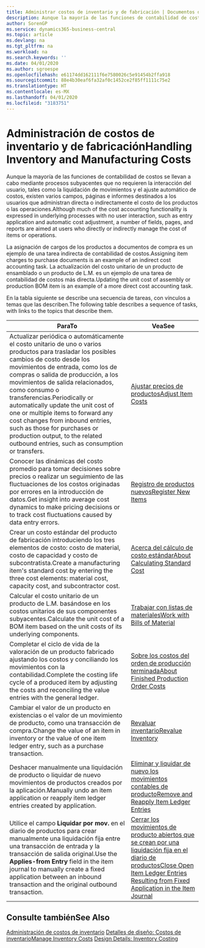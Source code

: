 ```yaml
---
title: Administrar costos de inventario y de fabricación | Documentos de Microsoft
description: Aunque la mayoría de las funciones de contabilidad de costos se llevan a cabo mediante procesos subyacentes que no requieren la interacción del usuario, tales como la liquidación de movimientos y el ajuste automático de costos, existen varios campos, páginas e informes destinados a los usuarios que administran directa o indirectamente el costo de los productos o las operaciones.
author: SorenGP
ms.service: dynamics365-business-central
ms.topic: article
ms.devlang: na
ms.tgt_pltfrm: na
ms.workload: na
ms.search.keywords: ''
ms.date: 04/01/2020
ms.author: sgroespe
ms.openlocfilehash: e61174dd162111f6e7580026c5e91454b2ffa918
ms.sourcegitcommit: 88e4b30eaf6fa32af0c1452ce2f85ff1111c75e2
ms.translationtype: HT
ms.contentlocale: es-MX
ms.lasthandoff: 04/01/2020
ms.locfileid: "3183751"
---
```

# <a name="handling-inventory-and-manufacturing-costs"></a><span data-ttu-id="93961-103">Administración de costos de inventario y de fabricación</span><span class="sxs-lookup"><span data-stu-id="93961-103">Handling Inventory and Manufacturing Costs</span></span>
<span data-ttu-id="93961-104">Aunque la mayoría de las funciones de contabilidad de costos se llevan a cabo mediante procesos subyacentes que no requieren la interacción del usuario, tales como la liquidación de movimientos y el ajuste automático de costos, existen varios campos, páginas e informes destinados a los usuarios que administran directa o indirectamente el costo de los productos o las operaciones.</span><span class="sxs-lookup"><span data-stu-id="93961-104">Although much of the cost accounting functionality is expressed in underlying processes with no user interaction, such as entry application and automatic cost adjustment, a number of fields, pages, and reports are aimed at users who directly or indirectly manage the cost of items or operations.</span></span>  

 <span data-ttu-id="93961-105">La asignación de cargos de los productos a documentos de compra es un ejemplo de una tarea indirecta de contabilidad de costos.</span><span class="sxs-lookup"><span data-stu-id="93961-105">Assigning item charges to purchase documents is an example of an indirect cost accounting task.</span></span> <span data-ttu-id="93961-106">La actualización del costo unitario de un producto de ensamblado o un producto de L.M. es un ejemplo de una tarea de contabilidad de costos más directa.</span><span class="sxs-lookup"><span data-stu-id="93961-106">Updating the unit cost of assembly or production BOM item is an example of a more direct cost accounting task.</span></span>  

 <span data-ttu-id="93961-107">En la tabla siguiente se describe una secuencia de tareas, con vínculos a temas que las describen.</span><span class="sxs-lookup"><span data-stu-id="93961-107">The following table describes a sequence of tasks, with links to the topics that describe them.</span></span>   

|<span data-ttu-id="93961-108">**Para**</span><span class="sxs-lookup"><span data-stu-id="93961-108">**To**</span></span>|<span data-ttu-id="93961-109">**Vea**</span><span class="sxs-lookup"><span data-stu-id="93961-109">**See**</span></span>|  
|------------|-------------|  
|<span data-ttu-id="93961-110">Actualizar periódica o automáticamente el costo unitario de uno o varios productos para trasladar los posibles cambios de costo desde los movimientos de entrada, como los de compras o salida de producción, a los movimientos de salida relacionados, como consumo o transferencias.</span><span class="sxs-lookup"><span data-stu-id="93961-110">Periodically or automatically update the unit cost of one or multiple items to forward any cost changes from inbound entries, such as those for purchases or production output, to the related outbound entries, such as consumption or transfers.</span></span>|[<span data-ttu-id="93961-111">Ajustar precios de productos</span><span class="sxs-lookup"><span data-stu-id="93961-111">Adjust Item Costs</span></span>](inventory-how-adjust-item-costs.md)|  
|<span data-ttu-id="93961-112">Conocer las dinámicas del costo promedio para tomar decisiones sobre precios o realizar un seguimiento de las fluctuaciones de los costos originadas por errores en la introducción de datos.</span><span class="sxs-lookup"><span data-stu-id="93961-112">Get insight into average cost dynamics to make pricing decisions or to track cost fluctuations caused by data entry errors.</span></span>|[<span data-ttu-id="93961-113">Registro de productos nuevos</span><span class="sxs-lookup"><span data-stu-id="93961-113">Register New Items</span></span>](inventory-how-register-new-items.md)|  
|<span data-ttu-id="93961-114">Crear un costo estándar del producto de fabricación introduciendo los tres elementos de costo: costo de material, costo de capacidad y costo de subcontratista.</span><span class="sxs-lookup"><span data-stu-id="93961-114">Create a manufacturing item's standard cost by entering the three cost elements: material cost, capacity cost, and subcontractor cost.</span></span>|[<span data-ttu-id="93961-115">Acerca del cálculo de costo estándar</span><span class="sxs-lookup"><span data-stu-id="93961-115">About Calculating Standard Cost</span></span>](finance-about-calculating-standard-cost.md)|  
|<span data-ttu-id="93961-116">Calcular el costo unitario de un producto de L.M. basándose en los costos unitarios de sus componentes subyacentes.</span><span class="sxs-lookup"><span data-stu-id="93961-116">Calculate the unit cost of a BOM item based on the unit costs of its underlying components.</span></span>|[<span data-ttu-id="93961-117">Trabajar con listas de materiales</span><span class="sxs-lookup"><span data-stu-id="93961-117">Work with Bills of Material</span></span>](inventory-how-work-BOMs.md)|  
|<span data-ttu-id="93961-118">Completar el ciclo de vida de la valoración de un producto fabricado ajustando los costos y conciliando los movimientos con la contabilidad.</span><span class="sxs-lookup"><span data-stu-id="93961-118">Complete the costing life cycle of a produced item by adjusting the costs and reconciling the value entries with the general ledger.</span></span>|[<span data-ttu-id="93961-119">Sobre los costos del orden de producción terminada</span><span class="sxs-lookup"><span data-stu-id="93961-119">About Finished Production Order Costs</span></span>](finance-about-finished-production-order-costs.md)|  
|<span data-ttu-id="93961-120">Cambiar el valor de un producto en existencias o el valor de un movimiento de producto, como una transacción de compra.</span><span class="sxs-lookup"><span data-stu-id="93961-120">Change the value of an item in inventory or the value of one item ledger entry, such as a purchase transaction.</span></span>|[<span data-ttu-id="93961-121">Revaluar inventario</span><span class="sxs-lookup"><span data-stu-id="93961-121">Revalue Inventory</span></span>](inventory-how-revalue-inventory.md)|
|<span data-ttu-id="93961-122">Deshacer manualmente una liquidación de producto o liquidar de nuevo movimientos de productos creados por la aplicación.</span><span class="sxs-lookup"><span data-stu-id="93961-122">Manually undo an item application or reapply item ledger entries created by application.</span></span>|[<span data-ttu-id="93961-123">Eliminar y liquidar de nuevo los movimientos contables de producto</span><span class="sxs-lookup"><span data-stu-id="93961-123">Remove and Reapply Item Ledger Entries</span></span>](finance-how-to-remove-and-reapply-item-entries.md)|  
|<span data-ttu-id="93961-124">Utilice el campo **Liquidar por mov.** en el diario de productos para crear manualmente una liquidación fija entre una transacción de entrada y la transacción de salida original.</span><span class="sxs-lookup"><span data-stu-id="93961-124">Use the **Applies-from Entry** field in the item journal to manually create a fixed application between an inbound transaction and the original outbound transaction.</span></span>|[<span data-ttu-id="93961-125">Cerrar los movimientos de producto abiertos que se crean por una liquidación fija en el diario de productos</span><span class="sxs-lookup"><span data-stu-id="93961-125">Close Open Item Ledger Entries Resulting from Fixed Application in the Item Journal</span></span>](finance-how-to-close-open-item-ledger-entries-resulting-from-fixed-application-in-the-item-journal.md)|  

## <a name="see-also"></a><span data-ttu-id="93961-126">Consulte también</span><span class="sxs-lookup"><span data-stu-id="93961-126">See Also</span></span>  
<span data-ttu-id="93961-127">[Administración de costos de inventario](finance-manage-inventory-costs.md)
[Detalles de diseño: Costos de inventario](design-details-inventory-costing.md)</span><span class="sxs-lookup"><span data-stu-id="93961-127">[Manage Inventory Costs](finance-manage-inventory-costs.md)
[Design Details: Inventory Costing](design-details-inventory-costing.md)</span></span>
